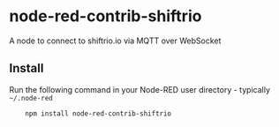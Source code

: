 node-red-contrib-shiftrio
=====================

A node to connect to shiftrio.io via MQTT over WebSocket

## Install

Run the following command in your Node-RED user directory - typically `~/.node-red`

        npm install node-red-contrib-shiftrio

